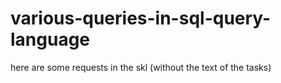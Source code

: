 # various-queries-in-sql-query-language
here are some requests in the skl (without the text of the tasks)
